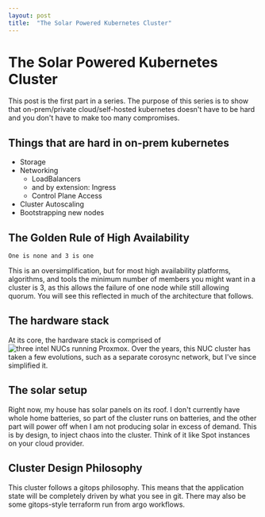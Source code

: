 ```yaml
---
layout: post
title:  "The Solar Powered Kubernetes Cluster"
---
```


# The Solar Powered Kubernetes Cluster

This post is the first part in a series.
The purpose of this series  is to show that on-prem/private cloud/self-hosted kubernetes doesn't have to be hard and you don't have to make too many compromises.

## Things that are hard in on-prem kubernetes

* Storage
* Networking
    * LoadBalancers
    * and by extension: Ingress
    * Control Plane Access
* Cluster Autoscaling
* Bootstrapping new nodes

## The Golden Rule of High Availability

`One is none and 3 is one`

This is an oversimplification, but for most high availability platforms, algorithms, and tools the minimum number of members you might want in a cluster is 3, as this allows the failure of one node while still allowing quorum.  You will see this reflected in much of the architecture that follows.

## The hardware stack

At its core, the hardware stack is comprised of ![three intel NUCs running Proxmox](/assets/images/nuc-cluster.png).  Over the years, this NUC cluster has taken a few evolutions, such as a separate corosync network, but I've since simplified it.


## The solar setup

Right now, my house has solar panels on its roof. I don't currently have whole home batteries, so part of the cluster runs on batteries, and the other part will power off when I am not producing solar in excess of demand.  This is by design, to inject chaos into the cluster.  Think of it like Spot instances on your cloud provider.

## Cluster Design Philosophy

This cluster follows a gitops philosophy.  This means that the application state will be completely driven by what you see in git.  There may also be some gitops-style terraform run from argo workflows.  
